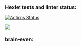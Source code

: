 ### Hexlet tests and linter status:
[![Actions Status](https://github.com/Nafanya-dev/python-project-49/actions/workflows/hexlet-check.yml/badge.svg)](https://github.com/Nafanya-dev/python-project-49/actions)

<a href="https://codeclimate.com/github/Nafanya-dev/python-project-49/maintainability"><img src="https://api.codeclimate.com/v1/badges/f2d779b4b605d3977099/maintainability" /></a>


### brain-even:
<script async id="asciicast-Iav7br8hNKeBTCD6xmmhjUONh" src="https://asciinema.org/a/Iav7br8hNKeBTCD6xmmhjUONh.js"></script>
